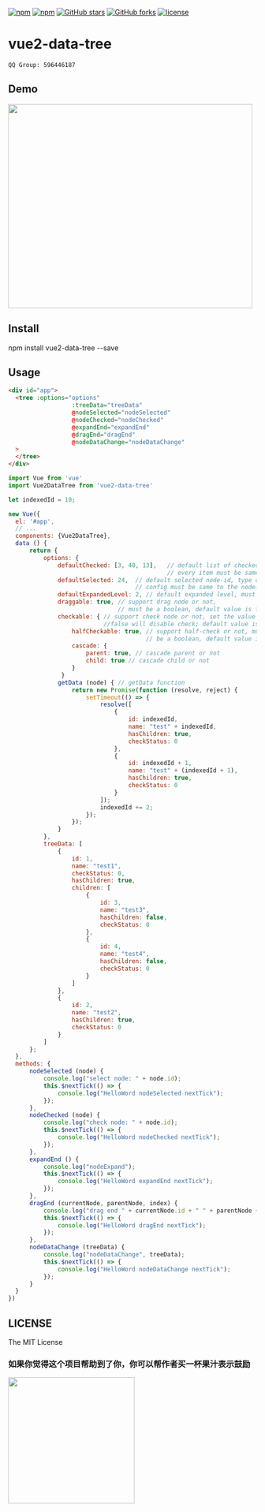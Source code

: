 [![npm](https://img.shields.io/npm/v/vue2-data-tree.svg )](https://www.npmjs.com/package/vue2-data-tree)
[![npm](https://img.shields.io/npm/dm/vue2-data-tree.svg)](https://www.npmjs.com/package/vue2-data-tree)
[![GitHub stars](https://img.shields.io/github/stars/tinwan/vue2-data-tree.svg?style=social&label=Stars&style=for-the-badge)](https://github.com/tinwan/vue2-data-tree/stargazers)
[![GitHub forks](https://img.shields.io/github/forks/tinwan/vue2-data-tree.svg?style=social&label=Fork&style=for-the-badge)](https://github.com/tinwan/vue2-data-tree/network)
[![license](https://img.shields.io/github/license/mashape/apistatus.svg)]()

# vue2-data-tree

```QQ Group: 596446187``` <br/>

## Demo
<img src="https://raw.githubusercontent.com/tinwan/vue2-data-tree/master/demoImage.gif" width=495 height=414 />

## Install
npm install vue2-data-tree --save

## Usage

```html
<div id="app">
  <tree :options="options"
                  :treeData="treeData"
                  @nodeSelected="nodeSelected"
                  @nodeChecked="nodeChecked"
                  @expandEnd="expandEnd"
                  @dragEnd="dragEnd"
                  @nodeDataChange="nodeDataChange"
  >
  </tree>
</div>
```

```js
import Vue from 'vue'
import Vue2DataTree from 'vue2-data-tree'

let indexedId = 10;

new Vue({
  el: '#app',
  // ...
  components: {Vue2DataTree},
  data () {
      return {
          options: {
              defaultChecked: [3, 40, 13],   // default list of checked node-id, type of
                                             // every item must be same to the node-id's type
              defaultSelected: 24,  // default selected node-id, type of this
                                    // config must be same to the node-id's type
              defaultExpandedLevel: 2, // default expanded level, must be a number
              draggable: true, // support drag node or not,
                               // must be a boolean, default value is false
              checkable: { // support check node or not, set the value to
                           //false will disable check; default value is like this
                  halfCheckable: true, // support half-check or not, must
                                       // be a boolean, default value is false
                  cascade: {
                      parent: true, // cascade parent or not
                      child: true // cascade child or not
                  }
               }
              getData (node) { // getData function
                  return new Promise(function (resolve, reject) {
                      setTimeout(() => {
                          resolve([
                              {
                                  id: indexedId,
                                  name: "test" + indexedId,
                                  hasChildren: true,
                                  checkStatus: 0
                              },
                              {
                                  id: indexedId + 1,
                                  name: "test" + (indexedId + 1),
                                  hasChildren: true,
                                  checkStatus: 0
                              }
                          ]);
                          indexedId += 2;
                      });
                  });
              }
          },
          treeData: [
              {
                  id: 1,
                  name: "test1",
                  checkStatus: 0,
                  hasChildren: true,
                  children: [
                      {
                          id: 3,
                          name: "test3",
                          hasChildren: false,
                          checkStatus: 0
                      },
                      {
                          id: 4,
                          name: "test4",
                          hasChildren: false,
                          checkStatus: 0
                      }
                  ]
              },
              {
                  id: 2,
                  name: "test2",
                  hasChildren: true,
                  checkStatus: 0
              }
          ]
      };
  },
  methods: {
      nodeSelected (node) {
          console.log("select node: " + node.id);
          this.$nextTick(() => {
              console.log("HelloWord nodeSelected nextTick");
          });
      },
      nodeChecked (node) {
          console.log("check node: " + node.id);
          this.$nextTick(() => {
              console.log("HelloWord nodeChecked nextTick");
          });
      },
      expandEnd () {
          console.log("nodeExpand");
          this.$nextTick(() => {
              console.log("HelloWord expandEnd nextTick");
          });
      },
      dragEnd (currentNode, parentNode, index) {
          console.log("drag end " + currentNode.id + " " + parentNode + " " + index);
          this.$nextTick(() => {
              console.log("HelloWord dragEnd nextTick");
          });
      },
      nodeDataChange (treeData) {
          console.log("nodeDataChange", treeData);
          this.$nextTick(() => {
              console.log("HelloWord nodeDataChange nextTick");
          });
      }
  }
})
```


## LICENSE

The MIT License

### 如果你觉得这个项目帮助到了你，你可以帮作者买一杯果汁表示鼓励
<img src="https://raw.githubusercontent.com/tinwan/vue2-data-tree/master/myWechat.png" width=256 height=256 />
